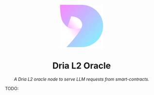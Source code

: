 <p align="center">
  <img src="https://raw.githubusercontent.com/firstbatchxyz/dria-js-client/master/logo.svg" alt="logo" width="142">
</p>

<p align="center">
  <h1 align="center">
    Dria L2 Oracle
  </h1>
  <p align="center">
    <i>A Dria L2 oracle node to serve LLM requests from smart-contracts.</i>
  </p>
</p>

TODO:
